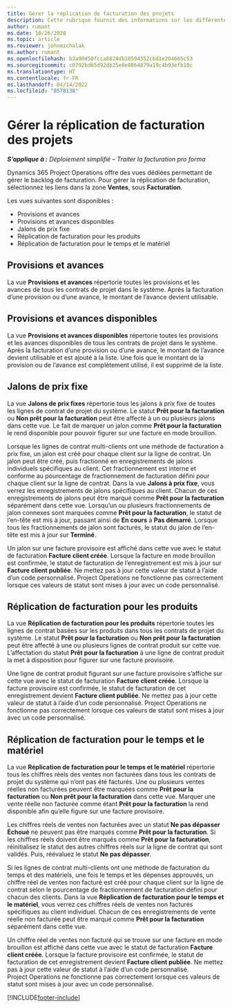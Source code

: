 ```yaml
---
title: Gérer la réplication de facturation des projets
description: Cette rubrique fournit des informations sur les différentes vues disponibles pour être utilisées lors de la gestion de la réplication de facturation sur les projets.
author: rumant
ms.date: 10/26/2020
ms.topic: article
ms.reviewer: johnmichalak
ms.author: rumant
ms.openlocfilehash: b3a90d50fcca8824db10594352cbd1e204665c53
ms.sourcegitcommit: c0792bd65d92db25e0e8864879a19c4b93efb10c
ms.translationtype: HT
ms.contentlocale: fr-FR
ms.lasthandoff: 04/14/2022
ms.locfileid: "8578138"
---
```

# <a name="manage-project-billing-backlog"></a>Gérer la réplication de facturation des projets 

_**S’applique à :** Déploiement simplifié – Traiter la facturation pro forma_

Dynamics 365 Project Operations offre des vues dédiées permettant de gérer le backlog de facturation. Pour gérer la réplication de facturation, sélectionnez les liens dans la zone **Ventes**, sous **Facturation**. 

Les vues suivantes sont disponibles :

- Provisions et avances
- Provisions et avances disponibles
- Jalons de prix fixe
- Réplication de facturation pour les produits
- Réplication de facturation pour le temps et le matériel

## <a name="retainers-and-advances"></a>Provisions et avances

La vue **Provisions et avances** répertorie toutes les provisions et les avances de tous les contrats de projet dans le système. Après la facturation d’une provision ou d’une avance, le montant de l’avance devient utilisable.

## <a name="available-retainers-and-advances"></a>Provisions et avances disponibles

La vue **Provisions et avances disponibles** répertorie toutes les provisions et les avances disponibles de tous les contrats de projet dans le système. Après la facturation d’une provision ou d’une avance, le montant de l’avance devient utilisable et est ajouté à la liste. Une fois que le montant de la provision ou de l’avance est complètement utilisé, il est supprimé de la liste.

## <a name="fixed-price-milestones"></a>Jalons de prix fixe

La vue **Jalons de prix fixes** répertorie tous les jalons à prix fixe de toutes les lignes de contrat de projet du système. Le statut **Prêt pour la facturation** ou **Non prêt pour la facturation** peut être affecté à un ou plusieurs jalons dans cette vue. Le fait de marquer un jalon comme **Prêt pour la facturation** le rend disponible pour pouvoir figurer sur une facture en mode brouillon.

Lorsque les lignes de contrat multi-clients ont une méthode de facturation à prix fixe, un jalon est créé pour chaque client sur la ligne de contrat. Un jalon peut être créé, puis fractionné en enregistrements de jalons individuels spécifiques au client. Cet fractionnement est interne et conforme au pourcentage de fractionnement de facturation défini pour chaque client sur la ligne de contrat. Dans la vue **Jalons à prix fixe**, vous verrez les enregistrements de jalons spécifiques au client. Chacun de ces enregistrements de jalons peut être marqué comme **Prêt pour la facturation** séparément dans cette vue. Lorsqu’un ou plusieurs fractionnements de jalon connexes sont marquées comme **Prêt pour la facturation**, le statut de l’en-tête est mis à jour, passant ainsi de **En cours** à **Pas démarré**. Lorsque tous les fractionnements de jalon sont facturés, le statut du jalon de l’en-tête est mis à jour sur **Terminé**.

Un jalon sur une facture provisoire est affiché dans cette vue avec le statut de facturation **Facture client créée**. Lorsque la facture en mode brouillon est confirmée, le statut de facturation de l’enregistrement est mis à jour sur **Facture client publiée**. Ne mettez pas à jour cette valeur de statut à l’aide d’un code personnalisé. Project Operations ne fonctionne pas correctement lorsque ces valeurs de statut sont mises à jour avec un code personnalisé.

## <a name="product-billing-backlog"></a>Réplication de facturation pour les produits

La vue **Réplication de facturation pour les produits** répertorie toutes les lignes de contrat basées sur les produits dans tous les contrats de projet du système. Le statut **Prêt pour la facturation** ou **Non prêt pour la facturation** peut être affecté à une ou plusieurs lignes de contrat produit sur cette vue. L’affectation du statut **Prêt pour la facturation** à une ligne de contrat produit la met à disposition pour figurer sur une facture provisoire.

Une ligne de contrat produit figurant sur une facture provisoire s’affiche sur cette vue avec le statut de facturation **Facture client créée**. Lorsque la facture provisoire est confirmée, le statut de facturation de cet enregistrement devient **Facture client publiée**. Ne mettez pas à jour cette valeur de statut à l’aide d’un code personnalisé. Project Operations ne fonctionne pas correctement lorsque ces valeurs de statut sont mises à jour avec un code personnalisé.

## <a name="time-and-material-billing-backlog"></a>Réplication de facturation pour le temps et le matériel

La vue **Réplication de facturation pour le temps et le matériel** répertorie tous les chiffres réels des ventes non facturées dans tous les contrats de projet du système qui n’ont pas été facturés. Une ou plusieurs ventes réelles non facturées peuvent être marquées comme **Prêt pour la facturation** ou **Non prêt pour la facturation** dans cette vue. Marquer une vente réelle non facturée comme étant **Prêt pour la facturation** la rend disponible afin qu’elle figure sur une facture provisoire.

Les chiffres réels de ventes non facturées avec un statut **Ne pas dépasser** **Échoué** ne peuvent pas être marqués comme **Prêt pour la facturation**. Si les chiffres réels doivent être marqués comme **Prêt pour la facturation**, réinitialisez le statut des autres chiffres réels sur la ligne de contrat qui sont validés. Puis, réévaluez le statut **Ne pas dépasser**.

Si les lignes de contrat multi-clients ont une méthode de facturation du temps et des matériels, une fois le temps et les dépenses approuvés, un chiffre réel de ventes non facturé est créé pour chaque client sur la ligne de contrat selon le pourcentage de fractionnement de facturation défini pour chacun des clients. Dans la vue **Réplication de facturation pour le temps et le matériel**, vous verrez ces chiffres réels de ventes non facturés spécifiques au client individuel. Chacun de ces enregistrements de vente réelle non facturée peut être marqué comme **Prêt pour la facturation** séparément dans cette vue.

Un chiffre réel de ventes non facturé qui se trouve sur une facture en mode brouillon est affiché dans cette vue avec le statut de facturation **Facture client créée**. Lorsque la facture provisoire est confirmée, le statut de facturation de cet enregistrement devient **Facture client publiée**. Ne mettez pas à jour cette valeur de statut à l’aide d’un code personnalisé. Project Operations ne fonctionne pas correctement lorsque ces valeurs de statut sont mises à jour avec un code personnalisé.


[!INCLUDE[footer-include](../../includes/footer-banner.md)]
